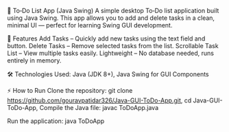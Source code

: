📝 To‑Do List App (Java Swing)
A simple desktop To‑Do list application built using Java Swing.
This app allows you to add and delete tasks in a clean, minimal UI — perfect for learning Swing GUI development.

🚀 Features
Add Tasks – Quickly add new tasks using the text field and button.
Delete Tasks – Remove selected tasks from the list.
Scrollable Task List – View multiple tasks easily.
Lightweight – No database needed, runs entirely in memory.


🛠️ Technologies Used:
Java (JDK 8+),
Java Swing for GUI Components

⚡ How to Run
Clone the repository:
git clone https://github.com/gouravpatidar326/Java-GUI-ToDo-App.git,
cd Java-GUI-ToDo-App,
Compile the Java file:
javac ToDoApp.java

Run the application:
java ToDoApp
